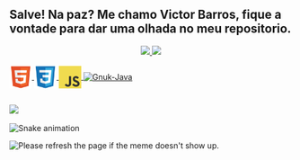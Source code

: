 ## Salve! Na paz? Me chamo Victor Barros, fique a vontade para dar uma olhada no meu repositorio.
<div align="center">
  <a href="https://github.com/Gnuk935">
  <img height="180em" src="https://github-readme-stats.vercel.app/api?username=Gnuk935&show_icons=true&theme=tokyonight&include_all_commits=true&count_private=true"/>
  <img height="180em" src="https://github-readme-stats.vercel.app/api/top-langs/?username=Gnuk935&layout=compact&langs_count=7&theme=tokyonight"/>
</div>
<div style="display: inline_block"><br>
  <img align="center" alt="Gnuk-HTML" height="40" width="40" src="https://raw.githubusercontent.com/devicons/devicon/master/icons/html5/html5-original.svg">
  <img align="center" alt="Gnuk-CSS" height="40" width="40" src="https://raw.githubusercontent.com/devicons/devicon/master/icons/css3/css3-original.svg">
  <img align="center" alt="Gnuk-Js" height="40" width="40" src="https://raw.githubusercontent.com/github/explore/master/topics/javascript/javascript.png">
  <img align="center" alt="Gnuk-Java" height="40" widht="40" src="https://cdn.jsdelivr.net/gh/devicons/devicon/icons/java/java-original.svg">
  
  <!--<img align="right" alt="Gnuk" height="150" style="border-radius:50px;" src="https://github.com/Gnuk935/Gnuk935/blob/main/20211115_072622.jpg">-->
  
</div>
  
  ##
 
<div> 
 <a href="https://discord.gg/BSmDGtde" target="_blank"><img src="https://img.shields.io/badge/Discord-7289DA?style=for-the-badge&logo=discord&logoColor=white" target="_blank"></a> 
 
 ![Snake animation](https://github.com/Gnuk935/Gnuk935/blob/output/github-contribution-grid-snake.svg)

<img height="500" width="500" src='https://random-memer.herokuapp.com/' title="Meme" alt="Please refresh the page if the meme doesn't show up.">

 
</div>
